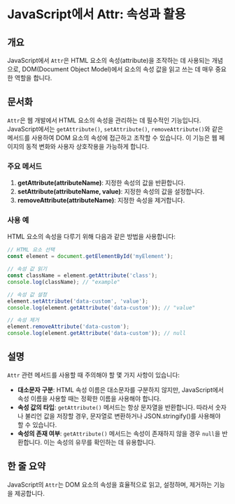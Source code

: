 <!--
Meta Description: # JavaScript에서 Attr: 속성과 활용 ## 개요 JavaScript에서 `Attr`은 HTML 요소의 속성(attribute)을 조작하는 데 사용되는 개념으로, DOM(Document Object Model)에서 요소의 속성 값을 읽고 쓰는 데 매우 중요한...
Meta Keywords: getattribute, 요소의, element, attr, html
-->

# JavaScript에서 Attr: 속성과 활용

## 개요
JavaScript에서 `Attr`은 HTML 요소의 속성(attribute)을 조작하는 데 사용되는 개념으로, DOM(Document Object Model)에서 요소의 속성 값을 읽고 쓰는 데 매우 중요한 역할을 합니다.

## 문서화
`Attr`은 웹 개발에서 HTML 요소의 속성을 관리하는 데 필수적인 기능입니다. JavaScript에서는 `getAttribute()`, `setAttribute()`, `removeAttribute()`와 같은 메서드를 사용하여 DOM 요소의 속성에 접근하고 조작할 수 있습니다. 이 기능은 웹 페이지의 동적 변화와 사용자 상호작용을 가능하게 합니다.

### 주요 메서드
1. **getAttribute(attributeName)**: 지정한 속성의 값을 반환합니다.
2. **setAttribute(attributeName, value)**: 지정한 속성의 값을 설정합니다.
3. **removeAttribute(attributeName)**: 지정한 속성을 제거합니다.

### 사용 예
HTML 요소의 속성을 다루기 위해 다음과 같은 방법을 사용합니다:

```javascript
// HTML 요소 선택
const element = document.getElementById('myElement');

// 속성 값 읽기
const className = element.getAttribute('class');
console.log(className); // "example"

// 속성 값 설정
element.setAttribute('data-custom', 'value');
console.log(element.getAttribute('data-custom')); // "value"

// 속성 제거
element.removeAttribute('data-custom');
console.log(element.getAttribute('data-custom')); // null
```

## 설명
`Attr` 관련 메서드를 사용할 때 주의해야 할 몇 가지 사항이 있습니다:

- **대소문자 구분**: HTML 속성 이름은 대소문자를 구분하지 않지만, JavaScript에서 속성 이름을 사용할 때는 정확한 이름을 사용해야 합니다.
- **속성 값의 타입**: `getAttribute()` 메서드는 항상 문자열을 반환합니다. 따라서 숫자나 불리언 값을 저장할 경우, 문자열로 변환하거나 JSON.stringify()를 사용해야 할 수 있습니다.
- **속성의 존재 여부**: `getAttribute()` 메서드는 속성이 존재하지 않을 경우 `null`을 반환합니다. 이는 속성의 유무를 확인하는 데 유용합니다.

## 한 줄 요약
JavaScript의 `Attr`는 DOM 요소의 속성을 효율적으로 읽고, 설정하며, 제거하는 기능을 제공합니다.